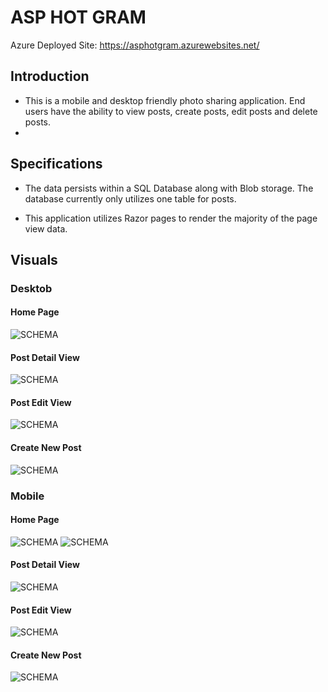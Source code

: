 # ASP HOT GRAM

Azure Deployed Site: https://asphotgram.azurewebsites.net/

## Introduction

- This is a mobile and desktop friendly photo sharing application. End users have the ability to view posts, create posts, edit posts and delete posts.
- 
## Specifications

- The data persists within a SQL Database along with Blob storage. The database currently only utilizes one table for posts.

- This application utilizes Razor pages to render the majority of the page view data.

## Visuals

### Desktob

#### Home Page
![SCHEMA]()

#### Post Detail View
![SCHEMA]()

#### Post Edit View
![SCHEMA]()

#### Create New Post
![SCHEMA]()


### Mobile

#### Home Page
![SCHEMA]()
![SCHEMA]()

#### Post Detail View
![SCHEMA]()

#### Post Edit View
![SCHEMA]()

#### Create New Post
![SCHEMA]()







